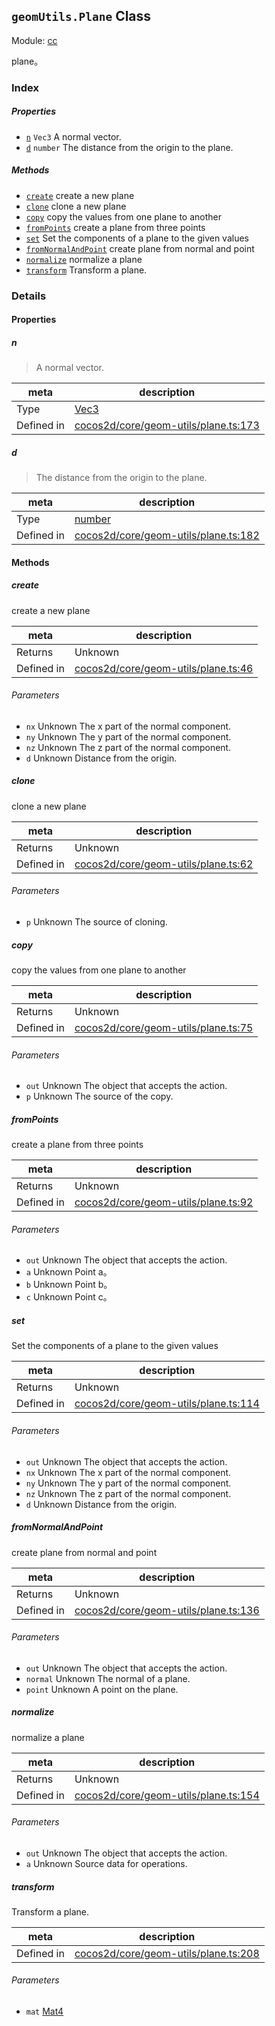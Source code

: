 ## `geomUtils.Plane` Class



Module: [cc](../modules/cc.md)


plane。



### Index

##### Properties

  - [`n`](#n) `Vec3` A normal vector.
  - [`d`](#d) `number` The distance from the origin to the plane.



##### Methods

  - [`create`](#create) create a new plane
  - [`clone`](#clone) clone a new plane
  - [`copy`](#copy) copy the values from one plane to another
  - [`fromPoints`](#frompoints) create a plane from three points
  - [`set`](#set) Set the components of a plane to the given values
  - [`fromNormalAndPoint`](#fromnormalandpoint) create plane from normal and point
  - [`normalize`](#normalize) normalize a plane
  - [`transform`](#transform) Transform a plane.



### Details


#### Properties


##### n

> A normal vector.

| meta | description |
|------|-------------|
| Type | <a href="../classes/Vec3.html" class="crosslink">Vec3</a> |
| Defined in | [cocos2d/core/geom-utils/plane.ts:173](https://github.com/cocos-creator/engine/blob/246760b55cfc698ac5f3450a1794d9d0554a0600/cocos2d/core/geom-utils/plane.ts#L173) |



##### d

> The distance from the origin to the plane.

| meta | description |
|------|-------------|
| Type | <a href="https://developer.mozilla.org/en/JavaScript/Reference/Global_Objects/Number" class="crosslink external" target="_blank">number</a> |
| Defined in | [cocos2d/core/geom-utils/plane.ts:182](https://github.com/cocos-creator/engine/blob/246760b55cfc698ac5f3450a1794d9d0554a0600/cocos2d/core/geom-utils/plane.ts#L182) |






<!-- Method Block -->
#### Methods


##### create

create a new plane

| meta | description |
|------|-------------|
| Returns | Unknown 
| Defined in | [cocos2d/core/geom-utils/plane.ts:46](https://github.com/cocos-creator/engine/blob/246760b55cfc698ac5f3450a1794d9d0554a0600/cocos2d/core/geom-utils/plane.ts#L46) |

###### Parameters
- `nx` Unknown The x part of the normal component.
- `ny` Unknown The y part of the normal component.
- `nz` Unknown The z part of the normal component.
- `d` Unknown Distance from the origin.


##### clone

clone a new plane

| meta | description |
|------|-------------|
| Returns | Unknown 
| Defined in | [cocos2d/core/geom-utils/plane.ts:62](https://github.com/cocos-creator/engine/blob/246760b55cfc698ac5f3450a1794d9d0554a0600/cocos2d/core/geom-utils/plane.ts#L62) |

###### Parameters
- `p` Unknown The source of cloning.


##### copy

copy the values from one plane to another

| meta | description |
|------|-------------|
| Returns | Unknown 
| Defined in | [cocos2d/core/geom-utils/plane.ts:75](https://github.com/cocos-creator/engine/blob/246760b55cfc698ac5f3450a1794d9d0554a0600/cocos2d/core/geom-utils/plane.ts#L75) |

###### Parameters
- `out` Unknown The object that accepts the action.
- `p` Unknown The source of the copy.


##### fromPoints

create a plane from three points

| meta | description |
|------|-------------|
| Returns | Unknown 
| Defined in | [cocos2d/core/geom-utils/plane.ts:92](https://github.com/cocos-creator/engine/blob/246760b55cfc698ac5f3450a1794d9d0554a0600/cocos2d/core/geom-utils/plane.ts#L92) |

###### Parameters
- `out` Unknown The object that accepts the action.
- `a` Unknown Point a。
- `b` Unknown Point b。
- `c` Unknown Point c。


##### set

Set the components of a plane to the given values

| meta | description |
|------|-------------|
| Returns | Unknown 
| Defined in | [cocos2d/core/geom-utils/plane.ts:114](https://github.com/cocos-creator/engine/blob/246760b55cfc698ac5f3450a1794d9d0554a0600/cocos2d/core/geom-utils/plane.ts#L114) |

###### Parameters
- `out` Unknown The object that accepts the action.
- `nx` Unknown The x part of the normal component.
- `ny` Unknown The y part of the normal component.
- `nz` Unknown The z part of the normal component.
- `d` Unknown Distance from the origin.


##### fromNormalAndPoint

create plane from normal and point

| meta | description |
|------|-------------|
| Returns | Unknown 
| Defined in | [cocos2d/core/geom-utils/plane.ts:136](https://github.com/cocos-creator/engine/blob/246760b55cfc698ac5f3450a1794d9d0554a0600/cocos2d/core/geom-utils/plane.ts#L136) |

###### Parameters
- `out` Unknown The object that accepts the action.
- `normal` Unknown The normal of a plane.
- `point` Unknown A point on the plane.


##### normalize

normalize a plane

| meta | description |
|------|-------------|
| Returns | Unknown 
| Defined in | [cocos2d/core/geom-utils/plane.ts:154](https://github.com/cocos-creator/engine/blob/246760b55cfc698ac5f3450a1794d9d0554a0600/cocos2d/core/geom-utils/plane.ts#L154) |

###### Parameters
- `out` Unknown The object that accepts the action.
- `a` Unknown Source data for operations.


##### transform

Transform a plane.

| meta | description |
|------|-------------|
| Defined in | [cocos2d/core/geom-utils/plane.ts:208](https://github.com/cocos-creator/engine/blob/246760b55cfc698ac5f3450a1794d9d0554a0600/cocos2d/core/geom-utils/plane.ts#L208) |

###### Parameters
- `mat` <a href="../classes/Mat4.html" class="crosslink">Mat4</a> 



